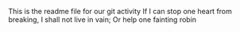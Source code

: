 This is the readme file for our git activity
If I can stop one heart from breaking, I shall not live in vain;
Or help one fainting robin
